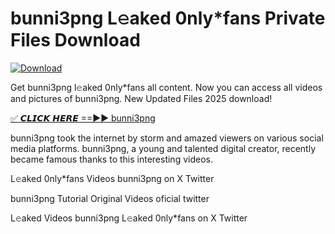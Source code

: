 # bunni3png L𝚎aked 0nly*fans Private Files Download

[![Download](https://i.imgur.com/PoXn3jX.png)](https://mediafirer.com/bunni3png)

Get bunni3png l𝚎aked 0nly*fans all content. Now you can access all videos and pictures of bunni3png. New Updated Files 2025 download!

[✅ 𝘾𝙇𝙄𝘾𝙆 𝙃𝙀𝙍𝙀 ==►► bunni3png](https://mediafirer.com/bunni3png)

bunni3png took the internet by storm and amazed viewers on various social media platforms. bunni3png, a young and talented digital creator, recently became famous thanks to this interesting videos.

L𝚎aked 0nly*fans Videos bunni3png on X Twitter

bunni3png Tutorial Original Videos oficial twitter

L𝚎aked Videos bunni3png L𝚎aked 0nly*fans on X Twitter